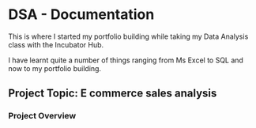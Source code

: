# DSA - Documentation

This is where I started my portfolio building while taking my Data Analysis class with the Incubator Hub.

I have learnt quite a number of things ranging from Ms Excel to SQL and now to my portfolio building.

## Project Topic: E commerce sales analysis

### Project Overview

